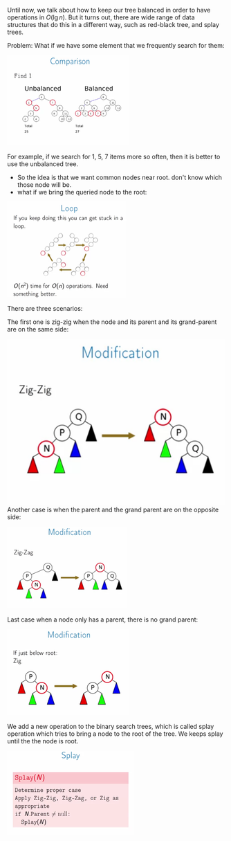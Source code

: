 Until now, we talk about how to keep our tree balanced in order to have operations in $O(\lg n)$. But it turns out, there are wide range of data structures that do this in a different way, such as red-black tree, and splay trees.

Problem: What if we have some element that we frequently search for them:

<img src="assets/splay-01.png" style="zoom:50%">

For example, if we search for 1, 5, 7 items more so often, then it is better to use the unbalanced tree.

* So the idea is that we want common nodes near root. don't know which those node will be.
* what if we bring the queried node to the root:

<img src="assets/splay-02.png" style="zoom:50%">

There are three scenarios:

The first one is zig-zig when the node and its parent and its grand-parent are on the same side:

<img src="assets/splay-03.png" style="zoom:50%">Another case is when the parent and the grand parent are on the opposite side:

<img src="assets/splay-04.png" style="zoom:50%">

Last case when a node only has a parent, there is no grand parent:

<img src="assets/splay-05.png" style="zoom:50%">

We add a new operation to the binary search trees, which is called splay operation which tries to bring a node to the root of the tree. We keeps splay until the the node is root.

<img src="assets/splay-06.png" style="zoom:50%">